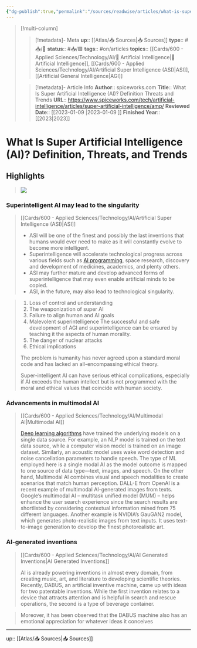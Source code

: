 ```yaml
---
{"dg-publish":true,"permalink":"/sources/readwise/articles/what-is-super-artificial-intelligence/"}
---
```


> [!multi-column]
>
>> [!metadata]- Meta
>> **up**:: [[Atlas/📥 Sources\|📥 Sources]]
>> **type**:: #📥/📰 
>> **status**:: #📥/🟩 
>> **tags**:: #on/articles
>> **topics**:: [[Cards/600 - Applied Sciences/Technology/AI/🤖 Artificial Intelligence\|🤖 Artificial Intelligence]], [[Cards/600 - Applied Sciences/Technology/AI/Artificial Super Intelligence (ASI)\|ASI]], [[Artificial General Intelligence\|AGI]]
>
>> [!metadata]- Article Info
>> **Author**:: spiceworks.com
>> **Title**:: What Is Super Artificial Intelligence (AI)? Definition Threats and Trends
>> **URL**:: https://www.spiceworks.com/tech/artificial-intelligence/articles/super-artificial-intelligence/amp/
>> **Reviewed Date**:: [[2023-01-09 \|2023-01-09 ]]
>> **Finished Year**:: [[2023\|2023]]

# What Is Super Artificial Intelligence (AI)? Definition, Threats, and Trends

## Highlights
> ![](https://pimages.toolbox.com/wp-content/uploads/2022/02/17131424/43-1.png)

### Superintelligent AI may lead to the singularity

> [[Cards/600 - Applied Sciences/Technology/AI/Artificial Super Intelligence (ASI)\|ASI]]
>
> - ASI will be one of the finest and possibly the last inventions that humans would ever need to make as it will constantly evolve to become more intelligent.
> - Superintelligence will accelerate technological progress across various fields such as [AI programming](https://www.spiceworks.com/tech/artificial-intelligence/articles/ai-programming-languages/), space research, discovery and development of medicines, academics, and plenty others.
> - ASI may further mature and develop advanced forms of superintelligence that may even enable artificial minds to be copied.
> - ASI, in the future, may also lead to technological singularity.

> 1. Loss of control and understanding
> 2. The weaponization of super AI
> 3. Failure to align human and AI goals
> 4. Malevolent superintelligence
> The successful and safe development of AGI and superintelligence can be ensured by teaching it the aspects of human morality.
> 5. The danger of nuclear attacks
> 6. Ethical implications
>
> The problem is humanity has never agreed upon a standard moral code and has lacked an all-encompassing ethical theory.
>
> Super-intelligent AI can have serious ethical complications, especially if AI exceeds the human intellect but is not programmed with the moral and ethical values that coincide with human society.

### Advancements in multimodal AI
> [[Cards/600 - Applied Sciences/Technology/AI/Multimodal AI\|Multimodal AI]]
> 
> [Deep learning algorithms](https://www.spiceworks.com/tech/artificial-intelligence/articles/what-is-deep-learning/) have trained the underlying models on a single data source. For example, an NLP model is trained on the text data source, while a computer vision model is trained on an image dataset. Similarly, an acoustic model uses wake word detection and noise cancellation parameters to handle speech. The type of ML employed here is a single modal AI as the model outcome is mapped to one source of data type—text, images, and speech.
> On the other hand, Multimodal AI combines visual and speech modalities to create scenarios that match human perception. DALL-E from OpenAI is a recent example of multimodal AI-generated images from texts. Google’s multimodal AI – multitask unified model (MUM) – helps enhance the user search experience since the search results are shortlisted by considering contextual information mined from 75 different languages. Another example is NVIDIA’s GauGAN2 model, which generates photo-realistic images from text inputs. It uses text-to-image generation to develop the finest photorealistic art.

### AI-generated inventions

> [[Cards/600 - Applied Sciences/Technology/AI/AI Generated Inventions\|AI Generated Inventions]]
> 
> AI is already powering inventions in almost every domain, from creating music, art, and literature to developing scientific theories. Recently, DABUS, an artificial inventive machine, came up with ideas for two patentable inventions. While the first invention relates to a device that attracts attention and is helpful in search and rescue operations, the second is a type of beverage container.

> Moreover, it has been observed that the DABUS machine also has an emotional appreciation for whatever ideas it conceives

---
up:: [[Atlas/📥 Sources\|📥 Sources]]
